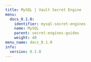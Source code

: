 ```yaml
---
title: MySQL | Vault Secret Engine
menu:
  docs_0.1.0:
    identifier: mysql-secret-engines
    name: MySQL
    parent: secret-engines-guides
    weight: 40
menu_name: docs_0.1.0
info:
  version: 0.1.0
---
```



